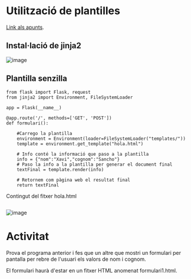 # Utilització de plantilles

[Link als apunts](https://dungeonofbits.com/utilizar-templates-con-python-y-jinja2.html).

## Instal·lació de jinja2

![image](https://github.com/user-attachments/assets/5db9141a-b921-40c0-9c77-acee410a97b3)

## Plantilla senzilla

```
from flask import Flask, request
from jinja2 import Environment, FileSystemLoader

app = Flask(__name__)

@app.route('/', methods=['GET', 'POST'])
def formulari():

    #Carrego la plantilla
    environment = Environment(loader=FileSystemLoader("templates/"))
    template = environment.get_template("hola.html")

    # Info conté la informació que paso a la plantilla
    info = {"nom":"Xavi","cognom":"Sancho"}
    # Paso la info a la plantilla per generar el document final
    textFinal = template.render(info)

    # Retornem com pàgina web el resultat final
    return textFinal
```

Contingut del fitxer hola.html

```

```

![image](https://github.com/user-attachments/assets/fe54bd70-04a2-4294-9acd-3bd80014c53e)

# Activitat

Prova el programa anterior i fes que un altre que mostri un formulari per pantalla per rebre de l'usuari els valors de nom i cognom.

El formulari haurà d'estar en un fitxer HTML anomenat formulari1.html.


